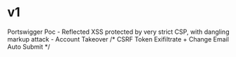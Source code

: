 # __v1__
Portswigger Poc - Reflected XSS protected by very strict CSP, with dangling markup attack  - Account Takeover /* CSRF Token Exifiltrate + Change Email Auto Submit */
